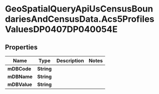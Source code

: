 # GeoSpatialQueryApiUsCensusBoundariesAndCensusData.Acs5ProfilesValuesDP0407DP040054E

## Properties

Name | Type | Description | Notes
------------ | ------------- | ------------- | -------------
**mDBCode** | **String** |  | 
**mDBName** | **String** |  | 
**mDBValue** | **String** |  | 


